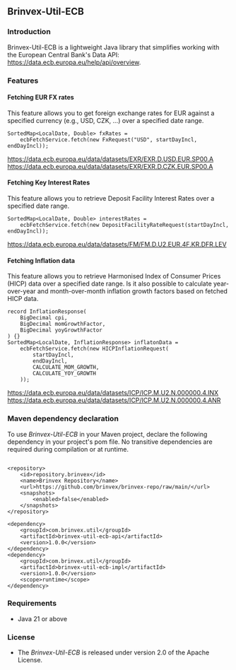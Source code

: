 ## Brinvex-Util-ECB

### Introduction

Brinvex-Util-ECB is a lightweight Java library that simplifies working with the European Central Bank's Data API: 
https://data.ecb.europa.eu/help/api/overview.

### Features
#### Fetching EUR FX rates
This feature allows you to get foreign exchange rates for EUR against a specified currency (e.g., USD, CZK, ...) over a specified date range.
````    
SortedMap<LocalDate, Double> fxRates = 
    ecbFetchService.fetch(new FxRequest("USD", startDayIncl, endDayIncl));
````
https://data.ecb.europa.eu/data/datasets/EXR/EXR.D.USD.EUR.SP00.A
https://data.ecb.europa.eu/data/datasets/EXR/EXR.D.CZK.EUR.SP00.A

#### Fetching Key Interest Rates
This feature allows you to retrieve Deposit Facility Interest Rates over a specified date range.
````    
SortedMap<LocalDate, Double> interestRates = 
    ecbFetchService.fetch(new DepositFacilityRateRequest(startDayIncl, endDayIncl));
````
https://data.ecb.europa.eu/data/datasets/FM/FM.D.U2.EUR.4F.KR.DFR.LEV
#### Fetching Inflation data
This feature allows you to retrieve Harmonised Index of Consumer Prices (HICP) data over a specified date range.
Is it also possible to calculate year-over-year and month-over-month inflation growth factors based on fetched HICP data.
````    
record InflationResponse(
    BigDecimal cpi,
    BigDecimal momGrowthFactor,
    BigDecimal yoyGrowthFactor
) {}
SortedMap<LocalDate, InflationResponse> inflatonData = 
    ecbFetchService.fetch(new HICPInflationRequest(
        startDayIncl, 
        endDayIncl, 
        CALCULATE_MOM_GROWTH, 
        CALCULATE_YOY_GROWTH
    ));
````
https://data.ecb.europa.eu/data/datasets/ICP/ICP.M.U2.N.000000.4.INX
https://data.ecb.europa.eu/data/datasets/ICP/ICP.M.U2.N.000000.4.ANR

### Maven dependency declaration
To use _Brinvex-Util-ECB_ in your Maven project, declare the following dependency in your project's pom file. 
No transitive dependencies are required during compilation or at runtime.
````

<repository>
    <id>repository.brinvex</id>
    <name>Brinvex Repository</name>
    <url>https://github.com/brinvex/brinvex-repo/raw/main/</url>
    <snapshots>
        <enabled>false</enabled>
    </snapshots>
</repository>

<dependency>
    <groupId>com.brinvex.util</groupId>
    <artifactId>brinvex-util-ecb-api</artifactId>
    <version>1.0.0</version>
</dependency>
<dependency>
    <groupId>com.brinvex.util</groupId>
    <artifactId>brinvex-util-ecb-impl</artifactId>
    <version>1.0.0</version>
    <scope>runtime</scope>
</dependency>
````

### Requirements
- Java 21 or above

### License
- The _Brinvex-Util-ECB_ is released under version 2.0 of the Apache License.



